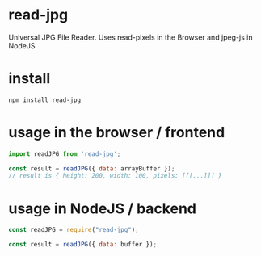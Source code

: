 # read-jpg
Universal JPG File Reader.  Uses read-pixels in the Browser and jpeg-js in NodeJS

# install
```bash
npm install read-jpg
```

# usage in the browser / frontend
```js
import readJPG from 'read-jpg';

const result = readJPG({ data: arrayBuffer });
// result is { height: 200, width: 100, pixels: [[[...]]] }
```

# usage in NodeJS / backend
```js
const readJPG = require("read-jpg");

const result = readJPG({ data: buffer });
```